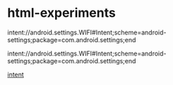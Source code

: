 # html-experiments

intent://android.settings.WIFI#Intent;scheme=android-settings;package=com.android.settings;end

intent://android.settings.WIFI#Intent;scheme=android-settings;package=com.android.settings;end

<a href="intent://android.settings.WIFI#Intent;scheme=android-settings;package=com.android.settings;end">intent</a>


